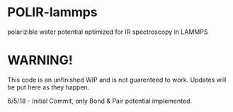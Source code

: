 # POLIR-lammps
polarizible water potential optimized for IR spectroscopy in LAMMPS

# WARNING!
This code is an unfinished WIP and is not guarenteed to work. Updates will be
put here as they happen.

6/5/18 - Initial Commit, only Bond & Pair potential implemented.
